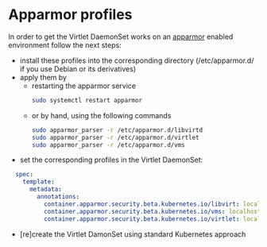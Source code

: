 # Apparmor profiles

In order to get the Virtlet DaemonSet works on
an [apparmor](https://gitlab.com/apparmor/apparmor/wikis/home) enabled environment follow the next steps:

* install these profiles into the corresponding directory (/etc/apparmor.d/ if you use Debian or its derivatives)
* apply them by
  * restarting the apparmor service
    ```bash
    sudo systemctl restart apparmor
    ```
  * or by hand, using the following commands
    ```bash
    sudo apparmor_parser -r /etc/apparmor.d/libvirtd
    sudo apparmor_parser -r /etc/apparmor.d/virtlet
    sudo apparmor_parser -r /etc/apparmor.d/vms
    ```
* set the corresponding profiles in the Virtlet DaemonSet:
```yaml
  spec:
    template:
      metadata:
        annotations:
          container.apparmor.security.beta.kubernetes.io/libvirt: localhost/libvirtd
          container.apparmor.security.beta.kubernetes.io/vms: localhost/vms
          container.apparmor.security.beta.kubernetes.io/virtlet: localhost/virtlet
```
* [re]create the Virtlet DamonSet using standard Kubernetes approach
